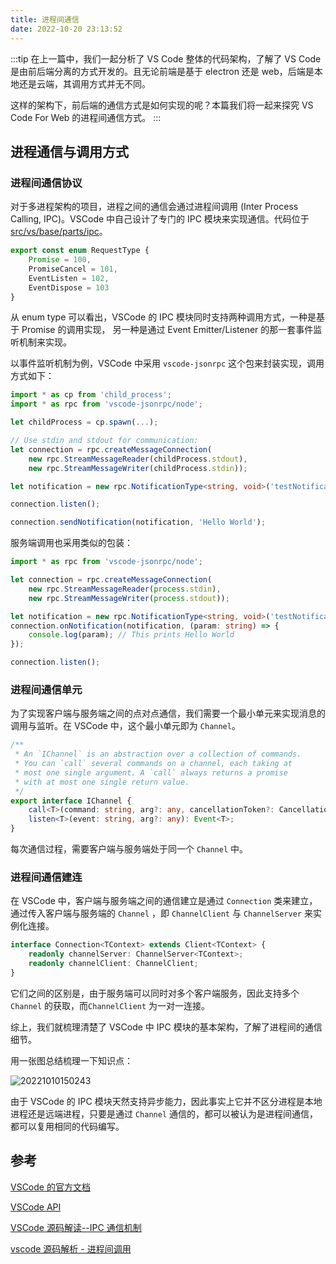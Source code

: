 ```yaml
---
title: 进程间通信
date: 2022-10-20 23:13:52
---
```


:::tip
在上一篇中，我们一起分析了 VS Code 整体的代码架构，了解了 VS Code 是由前后端分离的方式开发的。且无论前端是基于 electron 还是 web，后端是本地还是云端，其调用方式并无不同。

这样的架构下，前后端的通信方式是如何实现的呢？本篇我们将一起来探究 VS Code For Web 的进程间通信方式。
:::

<!-- more -->

## 进程通信与调用方式

### 进程间通信协议

对于多进程架构的项目，进程之间的通信会通过进程间调用 (Inter Process Calling, IPC)。VSCode 中自己设计了专门的 IPC 模块来实现通信。代码位于 [src/vs/base/parts/ipc](https://github.com/microsoft/vscode/blob/main/src/vs/base/parts/ipc)。

```ts
export const enum RequestType {
    Promise = 100,
    PromiseCancel = 101,
    EventListen = 102,
    EventDispose = 103
}
```

从 enum type 可以看出，VSCode 的 IPC 模块同时支持两种调用方式，一种是基于 Promise 的调用实现， 另一种是通过 Event Emitter/Listener 的那一套事件监听机制来实现。

以事件监听机制为例，VSCode 中采用 `vscode-jsonrpc` 这个包来封装实现，调用方式如下：

```ts
import * as cp from 'child_process';
import * as rpc from 'vscode-jsonrpc/node';

let childProcess = cp.spawn(...);

// Use stdin and stdout for communication:
let connection = rpc.createMessageConnection(
    new rpc.StreamMessageReader(childProcess.stdout),
    new rpc.StreamMessageWriter(childProcess.stdin));

let notification = new rpc.NotificationType<string, void>('testNotification');

connection.listen();

connection.sendNotification(notification, 'Hello World');
```

服务端调用也采用类似的包装：

```ts
import * as rpc from 'vscode-jsonrpc/node';

let connection = rpc.createMessageConnection(
    new rpc.StreamMessageReader(process.stdin),
    new rpc.StreamMessageWriter(process.stdout));

let notification = new rpc.NotificationType<string, void>('testNotification');
connection.onNotification(notification, (param: string) => {
    console.log(param); // This prints Hello World
});

connection.listen();
```

### 进程间通信单元

为了实现客户端与服务端之间的点对点通信，我们需要一个最小单元来实现消息的调用与监听。在 VSCode 中，这个最小单元即为 `Channel`。

```ts
/**
 * An `IChannel` is an abstraction over a collection of commands.
 * You can `call` several commands on a channel, each taking at
 * most one single argument. A `call` always returns a promise
 * with at most one single return value.
 */
export interface IChannel {
    call<T>(command: string, arg?: any, cancellationToken?: CancellationToken): Promise<T>;
    listen<T>(event: string, arg?: any): Event<T>;
}
```

每次通信过程，需要客户端与服务端处于同一个 `Channel` 中。

### 进程间通信建连

在 VSCode 中，客户端与服务端之间的通信建立是通过 `Connection` 类来建立，通过传入客户端与服务端的 `Channel` ，即 `ChannelClient` 与 `ChannelServer` 来实例化连接。

```ts
interface Connection<TContext> extends Client<TContext> {
    readonly channelServer: ChannelServer<TContext>;
    readonly channelClient: ChannelClient;
}
```

它们之间的区别是，由于服务端可以同时对多个客户端服务，因此支持多个 `Channel` 的获取，而`ChannelClient` 为一对一连接。

综上，我们就梳理清楚了 VSCode 中 IPC 模块的基本架构，了解了进程间的通信细节。

用一张图总结梳理一下知识点：

![20221010150243](https://zakum-1252497671.cos.ap-guangzhou.myqcloud.com/20221010150243.png)

由于 VSCode 的 IPC 模块天然支持异步能力，因此事实上它并不区分进程是本地进程还是远端进程，只要是通过 `Channel` 通信的，都可以被认为是进程间通信，都可以复用相同的代码编写。

## 参考

[VSCode 的官方文档](https://github.com/microsoft/vscode/wiki/Source-Code-Organization)

[VSCode API](https://code.visualstudio.com/api/references/vscode-api#TextEditor.setDecorations)

[VSCode 源码解读--IPC 通信机制](https://zhuanlan.zhihu.com/p/195472626)

[vscode 源码解析 - 进程间调用](https://zhuanlan.zhihu.com/p/360106947)
